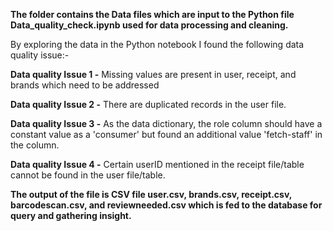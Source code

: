 **The folder contains the Data files which are input to the Python file Data_quality_check.ipynb used for data processing and cleaning.**

By exploring the data in the Python notebook I found the following data quality issue:-

**Data quality Issue 1 -**
Missing values are present in user, receipt, and brands which need to be addressed

**Data quality Issue 2 -**
There are duplicated records in the user file.

**Data quality Issue 3 -**
As the data dictionary, the role column should have a constant value as a 'consumer' but found an additional value 'fetch-staff' in the column.

**Data quality Issue 4 -**
Certain userID mentioned in the receipt file/table cannot be found in the user file/table.


**The output of the file is CSV file user.csv, brands.csv, receipt.csv, barcodescan.csv, and reviewneeded.csv which is fed to the database for query and gathering insight.**
